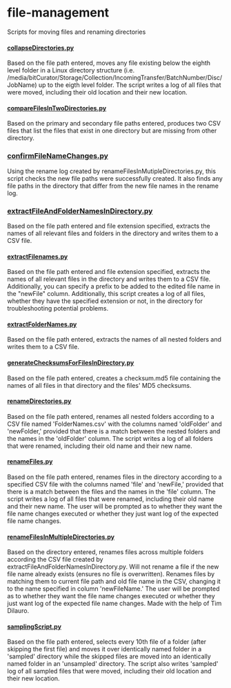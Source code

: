 # file-management
Scripts for moving files and renaming directories

#### [collapseDirectories.py](/collapseDirectories.py)
Based on the file path entered, moves any file existing below the eighth level folder in a Linux directory structure (i.e. /media/bitCurator/Storage/Collection/IncomingTransfer/BatchNumber/Disc/JobName) up to the eigth level folder. The script writes a log of all files that were moved, including their old location and their new location.

#### [compareFilesInTwoDirectories.py](/compareFilesInTwoDirectories.py)
Based on the primary and secondary file paths entered, produces two CSV files that list the files that exist in one directory but are missing from other directory.

### [confirmFileNameChanges.py](/confirmFileNameChanges.py)
Using the rename log created by renameFilesInMutipleDirectories.py, this script checks the new file paths were successfully created. It also finds any file paths in the directory that differ from the new file names in the rename log.

### [extractFileAndFolderNamesInDirectory.py](/extractFileAndFolderNamesInDirectory.py)
Based on the file path entered and file extension specified, extracts the names of all relevant files and folders in the directory and writes them to a CSV file.

#### [extractFilenames.py](/extractFilenames.py)
Based on the file path entered and file extension specified, extracts the names of all relevant files in the directory and writes them to a CSV file. Additionally, you can specify a prefix to be added to the edited file name in the "newFile" column. Additionally, this script creates a log of all files, whether they have the specified extension or not, in the directory for troubleshooting potential problems.

#### [extractFolderNames.py](/extractFolderNames.py)
Based on the file path entered, extracts the names of all nested folders and writes them to a CSV file.

#### [generateChecksumsForFilesInDirectory.py](/generateChecksumsForFilesInDirectory.py)
Based on the file path entered, creates a checksum.md5 file containing the names of all files in that directory and the files' MD5 checksums.

#### [renameDirectories.py](/renameDirectories.py)
Based on the file path entered, renames all nested folders according to a CSV file named 'FolderNames.csv' with the columns named 'oldFolder' and 'newFolder,' provided that there is a match between the nested folders and the names in the 'oldFolder' column. The script writes a log of all folders that were renamed, including their old name and their new name.

#### [renameFiles.py](/renameFiles.py)
Based on the file path entered, renames files in the directory according to a specified CSV file with the columns named 'file' and 'newFile,' provided that there is a match between the files and the names in the 'file' column. The script writes a log of all files that were renamed, including their old name and their new name. The user will be prompted as to whether they want the file name changes executed or whether they just want log of the expected file name changes.

#### [renameFilesInMultipleDirectories.py](/renameFilesInMultipleDirectories.py)
Based on the directory entered, renames files across multiple folders according the CSV file created by extractFileAndFolderNamesInDirectory.py. Will not rename a file if the new file name already exists (ensures no file is overwritten). Renames files by matching them to current file path and old file name in the CSV, changing it to the name specified in column 'newFileName.' The user will be prompted as to whether they want the file name changes executed or whether they just want log of the expected file name changes. Made with the help of Tim Dilauro.

#### [samplingScript.py](/samplingScript.py)
Based on the file path entered, selects every 10th file of a folder (after skipping the first file) and moves it over identically named folder in a 'sampled' directory while the skipped files are moved into an identically named folder in an 'unsampled' directory. The script also writes 'sampled' log of all sampled files that were moved, including their old location and their new location.
